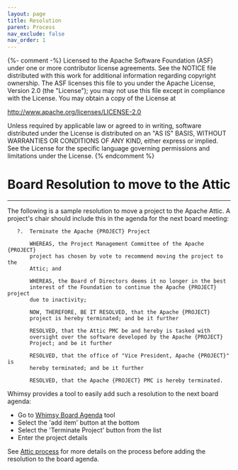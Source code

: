 ```yaml
---
layout: page
title: Resolution
parent: Process
nav_exclude: false
nav_order: 1
---
```

{%- comment -%}
Licensed to the Apache Software Foundation (ASF) under one or more
contributor license agreements.  See the NOTICE file distributed with
this work for additional information regarding copyright ownership.
The ASF licenses this file to you under the Apache License, Version 2.0
(the "License"); you may not use this file except in compliance with
the License.  You may obtain a copy of the License at

http://www.apache.org/licenses/LICENSE-2.0

Unless required by applicable law or agreed to in writing, software
distributed under the License is distributed on an "AS IS" BASIS,
WITHOUT WARRANTIES OR CONDITIONS OF ANY KIND, either express or implied.
See the License for the specific language governing permissions and
limitations under the License.
{% endcomment %}

# Board Resolution to move to the Attic
***

The following is a sample resolution to move a project to the Apache Attic.
A project's chair should include this in the agenda for the next board meeting:

```
   ?.  Terminate the Apache {PROJECT} Project

       WHEREAS, the Project Management Committee of the Apache {PROJECT}
       project has chosen by vote to recommend moving the project to the
       Attic; and

       WHEREAS, the Board of Directors deems it no longer in the best
       interest of the Foundation to continue the Apache {PROJECT} project
       due to inactivity;

       NOW, THEREFORE, BE IT RESOLVED, that the Apache {PROJECT}
       project is hereby terminated; and be it further

       RESOLVED, that the Attic PMC be and hereby is tasked with
       oversight over the software developed by the Apache {PROJECT}
       Project; and be it further

       RESOLVED, that the office of "Vice President, Apache {PROJECT}" is
       hereby terminated; and be it further

       RESOLVED, that the Apache {PROJECT} PMC is hereby terminated.
```  

Whimsy provides a tool to easily add such a resolution to the next board agenda:

  - Go to [Whimsy Board Agenda](https://whimsy.apache.org/board/agenda/) tool
  - Select the 'add item' button at the bottom
  - Select the 'Terminate Project' button from the list
  - Enter the project details

See [Attic process](process.html) for more details on the process before adding the resolution to the board agenda.